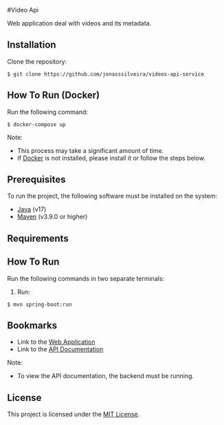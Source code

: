 #Video Api

Web application deal with videos and its metadata.

## Installation

Clone the repository:

```console
$ git clone https://github.com/jonasssilveira/videos-api-service
```

## How To Run (Docker)

Run the following command:

```console
$ docker-compose up
```

Note:

- This process may take a significant amount of time.
- If [Docker](https://www.docker.com/) is not installed, please install it or follow the steps below.

## Prerequisites

To run the project, the following software must be installed on the system:
 
- [Java](https://www.oracle.com/java/) (v17)
- [Maven](https://maven.apache.org/) (v3.9.0 or higher)

## Requirements
 
## How To Run

Run the following commands in two separate terminals:

1. Run:

```console
$ mvn spring-boot:run
```
 
## Bookmarks

- Link to the [Web Application](http://localhost:4200/)
- Link to the [API Documentation](http://localhost:8080/swagger-ui/index.html#/)

Note:

- To view the API documentation, the backend must be running.

## License
This project is licensed under the [MIT License](LICENSE).
